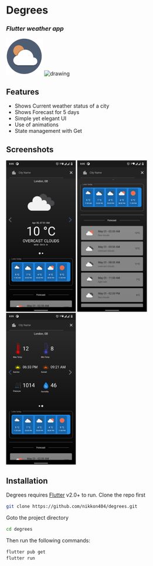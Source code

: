 # Degrees
### _Flutter weather app_

<img src="assets\app_icon.png" alt="drawing" width="100"/>


<img src="https://cdn.iconscout.com/icon/free/png-256/flutter-2752187-2285004.png" alt="drawing" width="100"/>




## Features

- Shows Current weather status of a city
- Shows Forecast for 5 days
- Simple yet elegant UI
- Use of animations
- State management with Get

## Screenshots
<img src="screenshots/ss1.png" alt="drawing" width="190"/>
<img src="screenshots/ss2.png" alt="drawing" width="190"/>
<img src="screenshots/ss3.png" alt="drawing" width="190"/>




## Installation

Degrees requires [Flutter](https://flutter.dev/) v2.0+ to run.
Clone the repo first
```sh
git clone https://github.com/nikkon404/degrees.git
```

Goto the project directory
```sh
cd degrees
```


Then run the following commands:

```sh
flutter pub get
flutter run
```
